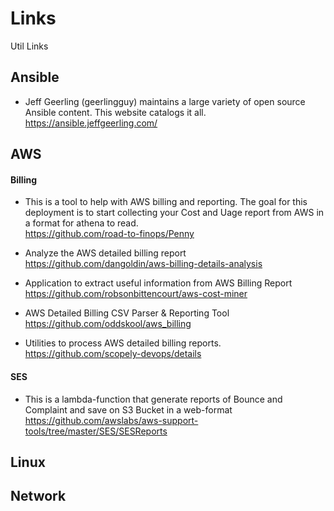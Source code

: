 # Links
Util Links


## Ansible
* Jeff Geerling (geerlingguy) maintains a large variety of open source Ansible content. This website catalogs it all.\
 https://ansible.jeffgeerling.com/

## AWS

#### Billing
* This is a tool to help with AWS billing and reporting. The goal for this deployment is to start collecting your Cost and Uage report from AWS in a format for athena to read.\
https://github.com/road-to-finops/Penny

* Analyze the AWS detailed billing report\
https://github.com/dangoldin/aws-billing-details-analysis

* Application to extract useful information from AWS Billing Report\
https://github.com/robsonbittencourt/aws-cost-miner

* AWS Detailed Billing CSV Parser & Reporting Tool\
https://github.com/oddskool/aws_billing

* Utilities to process AWS detailed billing reports.\
https://github.com/scopely-devops/details

#### SES
* This is a lambda-function that generate reports of Bounce and Complaint and save on S3 Bucket in a web-format\
 https://github.com/awslabs/aws-support-tools/tree/master/SES/SESReports


## Linux

## Network

